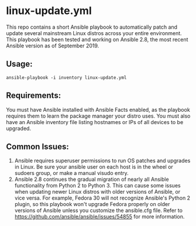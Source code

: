 # linux-update.yml
This repo contains a short Ansible playbook to automatically patch and update several mainstream Linux distros across your entire environment. This playbook has been tested and working on Ansible 2.8, the most recent Ansible version as of September 2019.

## Usage:
`ansible-playbook -i inventory linux-update.yml`

## Requirements: 
You must have Ansible installed with Ansible Facts enabled, as the playbook requires them to learn the package manager your distro uses. You must also have an Ansible inventory file listing hostnames or IPs of all devices to be upgraded. 

## Common Issues:
1. Ansible requires superuser permissions to run OS patches and upgrades in Linux. Be sure your ansible user on each host is in the wheel or sudoers group, or make a manual visudo entry.
2. Ansible 2.8 continues the gradual migration of nearly all Ansible functionality from Python 2 to Python 3. This can cause some issues when updating newer Linux distros with older versions of Ansible, or vice versa. For example, Fedora 30 will not recognize Ansible's Python 2 plugin, so this playbook won't upgrade Fedora properly on older versions of Ansible unless you customize the ansible.cfg file. Refer to https://github.com/ansible/ansible/issues/54855 for more information.
